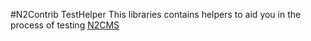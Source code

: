 #N2Contrib TestHelper
This libraries contains helpers to aid you in the process of testing [N2CMS][]

[N2CMS]: https://github.com/n2cms/n2cms 